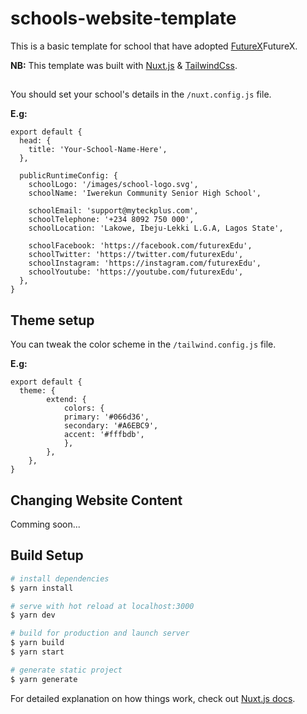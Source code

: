 # schools-website-template

This is a basic template for school that have adopted [FutureX](https://nuxtjs.org)FutureX.

**NB:** This template was built with [Nuxt.js](https://nuxtjs.org) & [TailwindCss](https://tailwindcss.com/).

##

You should set your school's details in the `/nuxt.config.js` file.

**E.g:**

```
export default {
  head: {
    title: 'Your-School-Name-Here',
  },

  publicRuntimeConfig: {
    schoolLogo: '/images/school-logo.svg',
    schoolName: 'Iwerekun Community Senior High School',

    schoolEmail: 'support@myteckplus.com',
    schoolTelephone: '+234 8092 750 000',
    schoolLocation: 'Lakowe, Ibeju-Lekki L.G.A, Lagos State',

    schoolFacebook: 'https://facebook.com/futurexEdu',
    schoolTwitter: 'https://twitter.com/futurexEdu',
    schoolInstagram: 'https://instagram.com/futurexEdu',
    schoolYoutube: 'https://youtube.com/futurexEdu',
  },
}

```

## Theme setup

You can tweak the color scheme in the `/tailwind.config.js` file.

**E.g:**

```
export default {
  theme: {
        extend: {
            colors: {
            primary: '#066d36',
            secondary: '#A6EBC9',
            accent: '#fffbdb',
            },
        },
    },
}
```

## Changing Website Content

Comming soon...

## Build Setup

```bash
# install dependencies
$ yarn install

# serve with hot reload at localhost:3000
$ yarn dev

# build for production and launch server
$ yarn build
$ yarn start

# generate static project
$ yarn generate
```

For detailed explanation on how things work, check out [Nuxt.js docs](https://nuxtjs.org).
